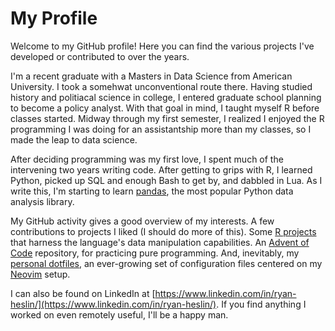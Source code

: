 # My Profile

Welcome to my GitHub profile! Here you can find the various projects 
I've developed or contributed to over the years. 

I'm a recent graduate with a Masters in Data Science from American University. 
I took a somehwat unconventional route there. Having studied history and politiacal 
science in college, I entered graduate school planning to become a policy analyst. 
With that goal in mind, I taught myself R before classes started. Midway through 
my first semester, I realized I enjoyed the R programming I was doing for an 
assistantship more than my classes, so I made the leap to data science. 

After deciding programming was my first love, I spent much of the intervening two years 
writing code. After getting to grips with R, I 
learned Python, picked up SQL and enough Bash to get by, and dabbled in Lua.
As I write this, I'm starting to learn [pandas](https://pandas.pydata.org/),
the most popular Python data analysis library.

My GitHub activity gives a good overview of my interests. A 
few contributions to projects I liked (I should do more of this).
Some [R projects](https://github.com/ryan-heslin/RegLesson)
that harness the language's data manipulation capabilities. 
An [Advent of Code](https://github.com/ryan-heslin/AoC2021) repository, for practicing pure programming. And, 
inevitably, my [personal dotfiles](https://github.com/ryan-heslin/dotfiles), an ever-growing set of configuration 
files centered on my [Neovim](https://neovim.io/) setup. 

I can also be found on LinkedIn at [https://www.linkedin.com/in/ryan-heslin/](https://www.linkedin.com/in/ryan-heslin/). 
If you find anything I worked on even remotely useful, I'll be a happy man.
